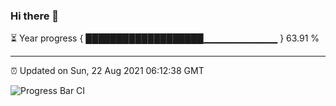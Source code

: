 ### Hi there 👋

⏳ Year progress { ███████████████████▁▁▁▁▁▁▁▁▁▁▁ } 63.91 %

---

⏰ Updated on Sun, 22 Aug 2021 06:12:38 GMT

![Progress Bar CI](https://github.com/liununu/liununu/workflows/Progress%20Bar%20CI/badge.svg)

